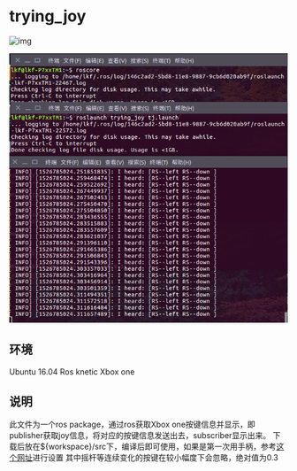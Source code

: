 # trying_joy

![img](/img/1.gif)

![img](/img/2.png)

## 环境
Ubuntu 16.04
Ros knetic
Xbox one

## 说明
此文件为一个ros package，通过ros获取Xbox one按键信息并显示，即publisher获取joy信息，将对应的按键信息发送出去，subscriber显示出来。
下载后放在${workspace}/src下，编译后即可使用，如果是第一次用手柄，参考[这个网址](http://wiki.ros.org/joy/Tutorials/ConfiguringALinuxJoystick)进行设置
其中摇杆等连续变化的按键在较小幅度下会忽略，绝对值为0.3
